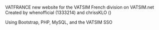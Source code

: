 VATFRANCE new website for the VATSIM French division on VATSIM.net
Created by whenofficial (1333214) and chrissKLO ()

Using Bootstrap, PHP, MySQL, and the VATSIM SSO